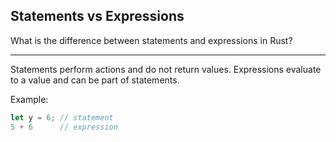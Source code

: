 ## Statements vs Expressions

What is the difference between statements and expressions in Rust?

---

Statements perform actions and do not return values. Expressions evaluate to a value and can be part of statements.

Example:
```rust
let y = 6; // statement
5 + 6      // expression
```

